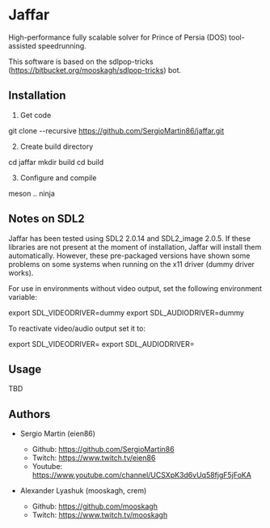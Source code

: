# Jaffar

High-performance fully scalable solver for Prince of Persia (DOS) tool-assisted speedrunning. 

This software is based on the sdlpop-tricks (https://bitbucket.org/mooskagh/sdlpop-tricks) bot.

Installation
-------------

1) Get code 

  git clone --recursive https://github.com/SergioMartin86/jaffar.git
  
2) Create build directory

  cd jaffar
  mkdir build
  cd build
  
3) Configure and compile

  meson ..
  ninja
  
Notes on SDL2
---------------

Jaffar has been tested using SDL2 2.0.14 and SDL2_image 2.0.5. If these libraries are not present at the moment of installation, Jaffar will install them automatically. However, these pre-packaged versions have shown some problems on some systems when running on the x11 driver (dummy driver works).

For use in environments without video output, set the following environment variable:

export SDL_VIDEODRIVER=dummy
export SDL_AUDIODRIVER=dummy

To reactivate video/audio output set it to:

export SDL_VIDEODRIVER=
export SDL_AUDIODRIVER=

Usage
-------------

TBD


Authors
-------------

- Sergio Martin (eien86)
  + Github: https://github.com/SergioMartin86
  + Twitch: https://www.twitch.tv/eien86
  + Youtube: https://www.youtube.com/channel/UCSXpK3d6vUq58fjgF5jFoKA
  
- Alexander Lyashuk (mooskagh, crem) 
  + Github: https://github.com/mooskagh
  + Twitch: https://www.twitch.tv/mooskagh
